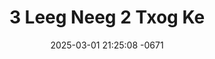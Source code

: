 ---
layout: movie-video-data
date: 2025-03-01 21:25:08 -0671
categories: movie

# Site Attributes
title: "3 Leeg Neeg 2 Txog Ke"
permalink: "/movie/3_Leeg_Neeg_2_Txog_Ke"

# Movie Attributes
synopsis: "This Story Base on A True Story About A Hmong. MIA. In The Early 1970 Vietnam War in Laos ... "
producer: "Herr's Video Productions"
director: ""
writer: ""
video_link: "https://youtu.be/ZpY1AGJixNI?si=ZI3eHJP1Ok3Wxp0x"
genre: "Action Romance"
year: "2002"
release_type: "DVD"
storage: "Center for Hmong Studies"
thumbnail: "/assets/images/movie_thumbnails/3 Leeg Neeg 2 Txog Ke.jpeg"
publishing_company: "Herr's Video Production"

# Sequels + Parts
base_movie: ""
total_parts: 0
sequel: ""

# Movie Cast
cast:
- name: "Txam Thoj"
- name: "Tshaus Hawj"
- name: " Nuj Nraim Thoj"
---